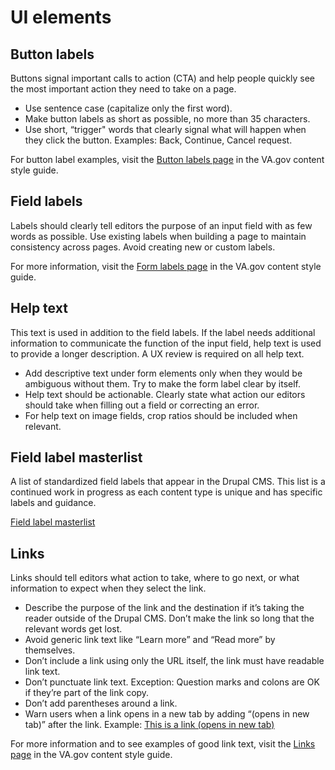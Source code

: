# UI elements

## Button labels
Buttons signal important calls to action (CTA) and help people quickly see the most important action they need to take on a page.

- Use sentence case (capitalize only the first word).
- Make button labels as short as possible, no more than 35 characters.
- Use short, “trigger" words that clearly signal what will happen when they click the button. Examples: Back, Continue, Cancel request.

For button label examples, visit the [Button labels page](https://design.va.gov/content-style-guide/button-labels) in the VA.gov content style guide.

## Field labels
Labels should clearly tell editors the purpose of an input field with as few words as possible. Use existing labels when building a page to maintain consistency across pages. Avoid creating new or custom labels.

For more information, visit the [Form labels page](https://design.va.gov/content-style-guide/form-labels) in the VA.gov content style guide.

## Help text
This text is used in addition to the field labels. If the label needs additional information to  communicate the function of the input field, help text is used to provide a longer description. A UX review is required on all help text.

- Add descriptive text under form elements only when they would be ambiguous without them. Try to make the form label clear by itself.
- Help text should be actionable. Clearly state what action our editors should take when filling out a field or correcting an error.
- For help text on image fields, crop ratios should be included when relevant.

## Field label masterlist
A list of standardized field labels that appear in the Drupal CMS. This list is a continued work in progress as each content type is unique and has specific labels and guidance.

[Field label masterlist](https://github.com/department-of-veterans-affairs/va.gov-team/blob/master/platform/cms/content-style-guide/field-label-masterlist.md)

## Links
Links should tell editors what action to take, where to go next, or what information to expect when they select the link.

- Describe the purpose of the link and the destination if it’s taking the reader outside of the Drupal CMS. Don’t make the link so long that the relevant words get lost.
- Avoid generic link text like “Learn more” and “Read more” by themselves.
- Don’t include a link using only the URL itself, the link must have readable link text. 
- Don’t punctuate link text. Exception: Question marks and colons are OK if they’re part of the link copy.
- Don’t add parentheses around a link. 
- Warn users when a link opens in a new tab by adding “(opens in new tab)” after the link. Example: <span style="text-decoration:underline;">[This is a link (opens in new tab)]()</span>

For more information and to see examples of good link text, visit the [Links page](https://design.va.gov/content-style-guide/links) in the VA.gov content style guide.
